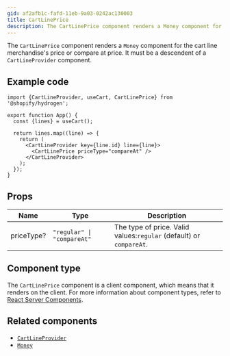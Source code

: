 ```yaml
---
gid: af2afb1c-fafd-11eb-9a03-0242ac130003
title: CartLinePrice
description: The CartLinePrice component renders a Money component for the cart line merchandise's price or compare at price.
---
```


The `CartLinePrice` component renders a `Money` component for the cart line merchandise's price or
compare at price. It must be a descendent of a `CartLineProvider` component.

## Example code

```tsx
import {CartLineProvider, useCart, CartLinePrice} from '@shopify/hydrogen';

export function App() {
  const {lines} = useCart();

  return lines.map((line) => {
    return (
      <CartLineProvider key={line.id} line={line}>
        <CartLinePrice priceType="compareAt" />
      </CartLineProvider>
    );
  });
}
```

## Props

| Name       | Type                                      | Description                                                         |
| ---------- | ----------------------------------------- | ------------------------------------------------------------------- |
| priceType? | <code>"regular" &#124; "compareAt"</code> | The type of price. Valid values:`regular` (default) or `compareAt`. |

## Component type

The `CartLinePrice` component is a client component, which means that it renders on the client. For more information about component types, refer to [React Server Components](https://shopify.dev/custom-storefronts/hydrogen/framework/react-server-components).

## Related components

- [`CartLineProvider`](https://shopify.dev/api/hydrogen/components/cart/cartlineprovider)
- [`Money`](https://shopify.dev/api/hydrogen/components/primitive/money)
